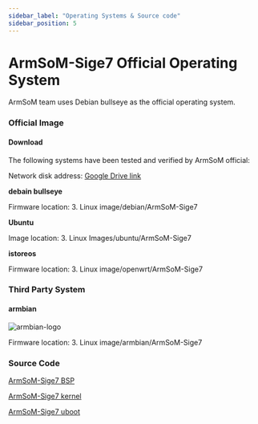 ```yaml
---
sidebar_label: "Operating Systems & Source code"
sidebar_position: 5
---
```


# ArmSoM-Sige7 Official Operating System

ArmSoM team uses Debian bullseye as the official operating system.

### Official Image

#### Download

The following systems have been tested and verified by ArmSoM official:

Network disk address: [Google Drive link](https://drive.google.com/drive/folders/1aCoC6-5zoMaNBGwwgr_pYIs219aFijFM) 

**debain bullseye**  

Firmware location: 3. Linux image/debian/ArmSoM-Sige7  

**Ubuntu**  

Image location: 3. Linux Images/ubuntu/ArmSoM-Sige7 

**istoreos**  

Firmware location: 3. Linux image/openwrt/ArmSoM-Sige7  


### Third Party System  

#### armbian  

![armbian-logo](/img/armbian-logo.webp)

Firmware location: 3. Linux image/armbian/ArmSoM-Sige7 

### Source Code

[ArmSoM-Sige7 BSP](https://github.com/ArmSoM/armsom-build)

[ArmSoM-Sige7 kernel](https://github.com/ArmSoM/ubuntu-linux-rockchip)

[ArmSoM-Sige7 uboot](https://github.com/ArmSoM/u-boot)